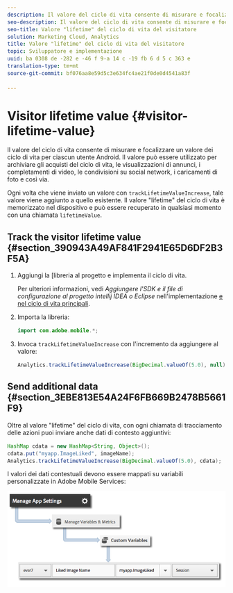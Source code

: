 ```yaml
---
description: Il valore del ciclo di vita consente di misurare e focalizzare un valore dei ciclo di vita per ciascun utente Android. Il valore può essere utilizzato per archiviare gli acquisti del ciclo di vita, le visualizzazioni di annunci, i completamenti di video, le condivisioni su social network, i caricamenti di foto e così via.
seo-description: Il valore del ciclo di vita consente di misurare e focalizzare un valore dei ciclo di vita per ciascun utente Android. Il valore può essere utilizzato per archiviare gli acquisti del ciclo di vita, le visualizzazioni di annunci, i completamenti di video, le condivisioni su social network, i caricamenti di foto e così via.
seo-title: Valore "lifetime" del ciclo di vita del visitatore
solution: Marketing Cloud, Analytics
title: Valore "lifetime" del ciclo di vita del visitatore
topic: Sviluppatore e implementazione
uuid: ba 0308 de -282 e -46 f 9-a 14 c -19 fb 6 d 5 c 363 e
translation-type: tm+mt
source-git-commit: bf076aa8e59d5c3e634fc4ae21f0de0d4541a83f

---
```



# Visitor lifetime value {#visitor-lifetime-value}

Il valore del ciclo di vita consente di misurare e focalizzare un valore dei ciclo di vita per ciascun utente Android. Il valore può essere utilizzato per archiviare gli acquisti del ciclo di vita, le visualizzazioni di annunci, i completamenti di video, le condivisioni su social network, i caricamenti di foto e così via.

Ogni volta che viene inviato un valore con `trackLifetimeValueIncrease`, tale valore viene aggiunto a quello esistente. Il valore "lifetime" del ciclo di vita è memorizzato nel dispositivo e può essere recuperato in qualsiasi momento con una chiamata `lifetimeValue`.

## Track the visitor lifetime value {#section_390943A49AF841F2941E65D6DF2B3F5A}

1. Aggiungi la [libreria al progetto e implementa il ciclo di vita.

   Per ulteriori informazioni, vedi *Aggiungere l'SDK e il file di configurazione al progetto intellij IDEA o Eclipse* nell'implementazione [e nel ciclo di vita principali](/help/android/getting-started/dev-qs.md).
1. Importa la libreria:

   ```java
   import com.adobe.mobile.*;
   ```

1. Invoca `trackLifetimeValueIncrease` con l'incremento da aggiungere al valore:

   ```java
   Analytics.trackLifetimeValueIncrease(BigDecimal.valueOf(5.0), null);
   ```

## Send additional data {#section_3EBE813E54A24F6FB669B2478B5661F9}

Oltre al valore "lifetime" del ciclo di vita, con ogni chiamata di tracciamento delle azioni puoi inviare anche dati di contesto aggiuntivi:

```java
HashMap cdata = new HashMap<String, Object>(); 
cdata.put("myapp.ImageLiked", imageName); 
Analytics.trackLifetimeValueIncrease(BigDecimal.valueOf(5.0), cdata);
```

I valori dei dati contestuali devono essere mappati su variabili personalizzate in Adobe Mobile Services:

![](assets/map-variable-context-ltv.png)

